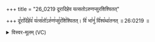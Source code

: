 +++
title = "26_0219 दूरादिहेव यत्सतोऽरुणप्सुरशिश्वितत्"

+++
दू꣣रा꣢दि꣣हे꣢व꣣ य꣢त्स꣣तो꣢ऽरु꣣ण꣢प्सु꣣र꣡शि꣢श्वितत्। वि꣢ भा꣣नुं꣢ वि꣣श्व꣡था꣢तनत् ॥ 26:0219 ॥

<details><summary>विस्वर-मूलम् (VC)</summary>

दूरादिहेव यत्सतोऽरुणप्सुरशिश्वितत् । वि भानुं विश्वथातनत् ॥२१९॥
</details>